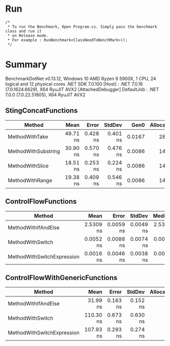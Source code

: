 # Run
    /*
     * To run the Benchmark, Open Program.cs. Simply pass the benchmark class and run it
     * on Release mode. 
     * For example : RunBenchmark<ClassNeedToBenchMark>();
     */

# Summary
BenchmarkDotNet v0.13.12, Windows 10
AMD Ryzen 9 5900X, 1 CPU, 24 logical and 12 physical cores
.NET SDK 7.0.100
  [Host]     : .NET 7.0.16 (7.0.1624.6629), X64 RyuJIT AVX2 [AttachedDebugger]
  DefaultJob : .NET 7.0.0 (7.0.22.51805), X64 RyuJIT AVX2

## StingConcatFunctions


| Method              | Mean     | Error    | StdDev   | Gen0   | Allocated |
|-------------------- |---------:|---------:|---------:|-------:|----------:|
| MethodWithTake      | 49.71 ns | 0.428 ns | 0.401 ns | 0.0167 |     280 B |
| MethodWithSubstring | 30.90 ns | 0.570 ns | 0.476 ns | 0.0086 |     144 B |
| MethodWithSlice     | 18.51 ns | 0.253 ns | 0.224 ns | 0.0086 |     144 B |
| MethodWithRange     | 19.38 ns | 0.409 ns | 0.546 ns | 0.0086 |     144 B |


## ControlFlowFunctions


| Method                     | Mean      | Error     | StdDev    | Median    | Allocated |
|--------------------------- |----------:|----------:|----------:|----------:|----------:|
| MethodWithIfAndElse        | 2.5309 ns | 0.0059 ns | 0.0049 ns | 2.5308 ns |         - |
| MethodWithSwitch           | 0.0052 ns | 0.0088 ns | 0.0074 ns | 0.0015 ns |         - |
| MethodWithSwitchExpression | 0.0016 ns | 0.0046 ns | 0.0038 ns | 0.0000 ns |         - |

## ControlFlowWithGenericFunctions

| Method                     | Mean      | Error    | StdDev   | Allocated |
|--------------------------- |----------:|---------:|---------:|----------:|
| MethodWithIfAndElse        |  31.99 ns | 0.163 ns | 0.152 ns |         - |
| MethodWithSwitch           | 110.30 ns | 0.673 ns | 0.630 ns |         - |
| MethodWithSwitchExpression | 107.93 ns | 0.293 ns | 0.274 ns |         - |